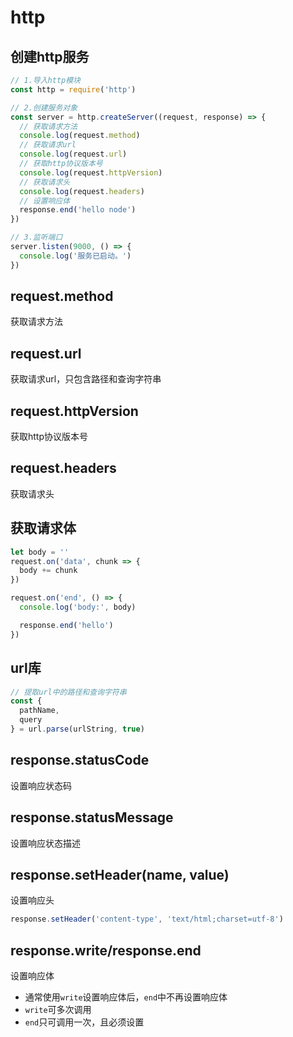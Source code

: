 # http

## 创建http服务
```js
// 1.导入http模块
const http = require('http')

// 2.创建服务对象
const server = http.createServer((request, response) => {
  // 获取请求方法
  console.log(request.method)
  // 获取请求url
  console.log(request.url)
  // 获取http协议版本号
  console.log(request.httpVersion)
  // 获取请求头
  console.log(request.headers)
  // 设置响应体
  response.end('hello node')
})

// 3.监听端口
server.listen(9000, () => {
  console.log('服务已启动。')
})
```

## request.method
获取请求方法

## request.url
获取请求url，只包含路径和查询字符串

## request.httpVersion
获取http协议版本号

## request.headers
获取请求头

## 获取请求体

```js
let body = ''
request.on('data', chunk => {
  body += chunk
})

request.on('end', () => {
  console.log('body:', body)

  response.end('hello')
})


```

## url库

```js
// 提取url中的路径和查询字符串
const {
  pathName,
  query
} = url.parse(urlString, true)

```

## response.statusCode
设置响应状态码

## response.statusMessage
设置响应状态描述

## response.setHeader(name, value)
设置响应头

```js
response.setHeader('content-type', 'text/html;charset=utf-8')
```

## response.write/response.end
设置响应体

* 通常使用`write`设置响应体后，`end`中不再设置响应体
* `write`可多次调用
* `end`只可调用一次，且必须设置